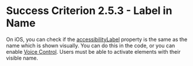 # Success Criterion 2.5.3 - Label in Name

On iOS, you can check if the [accessibilityLabel](https://developer.apple.com/documentation/objectivec/nsobject/1615181-accessibilitylabel) property is the same as the name which is shown visually. You can do this in the code, or you can enable [Voice Control](https://appt.nl/kennisbank/hulpmiddelen/stembediening/ios). Users must be able to activate elements with their visible name.
